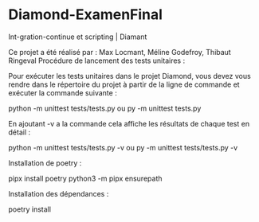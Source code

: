 # Diamond-ExamenFinal

Int-gration-continue et scripting | Diamant

Ce projet a été réalisé par : Max Locmant, Méline Godefroy, Thibaut Ringeval
Procédure de lancement des tests unitaires :

Pour exécuter les tests unitaires dans le projet Diamond, vous devez vous rendre dans le répertoire du projet à partir de la ligne de commande et exécuter la commande suivante :

python -m unittest tests/tests.py ou py -m unittest tests.py

En ajoutant -v a la commande cela affiche les résultats de chaque test en détail :

python -m unittest tests/tests.py -v ou py -m unittest tests/tests.py -v

Installation de poetry :

pipx install poetry
python3 -m pipx ensurepath

Installation des dépendances :

poetry install

